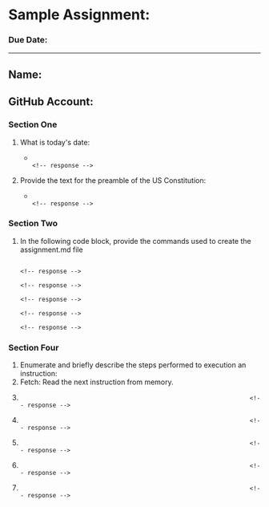 # Sample Assignment:
### Due Date: 
---
## Name:                                                                 <!-- response -->
## GitHub Account:                                                       <!-- response -->

### Section One
1. What is today's date:
   *                                                                     <!-- response -->

 
1. Provide the text for the preamble of the US Constitution:
   *                                                                     <!-- response -->

### Section Two
1. In the following code block, provide the commands used to create the assignment.md file
   ```
                                                                         <!-- response -->
                                                                         <!-- response -->
                                                                         <!-- response -->
                                                                         <!-- response -->
                                                                         <!-- response -->
   ```
   <!-- Feel free to add or remove additional response lines as needed. -->


### Section Four

1. Enumerate and briefly describe the steps performed to execution an instruction:
  1. Fetch: Read the next instruction from memory.                       <!-- response -->
  1.                                                                     <!-- response -->
  1.                                                                     <!-- response -->
  1.                                                                     <!-- response -->
  1.                                                                     <!-- response -->
  1.                                                                     <!-- response -->
  <!-- Feel free to add or remove additional response lines as needed. -->




